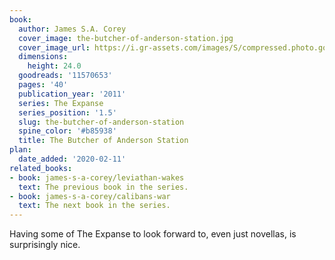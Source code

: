 ```yaml
---
book:
  author: James S.A. Corey
  cover_image: the-butcher-of-anderson-station.jpg
  cover_image_url: https://i.gr-assets.com/images/S/compressed.photo.goodreads.com/books/1316999513l/11570653._SX98_.jpg
  dimensions:
    height: 24.0
  goodreads: '11570653'
  pages: '40'
  publication_year: '2011'
  series: The Expanse
  series_position: '1.5'
  slug: the-butcher-of-anderson-station
  spine_color: '#b85938'
  title: The Butcher of Anderson Station
plan:
  date_added: '2020-02-11'
related_books:
- book: james-s-a-corey/leviathan-wakes
  text: The previous book in the series.
- book: james-s-a-corey/calibans-war
  text: The next book in the series.
---
```


Having some of The Expanse to look forward to, even just novellas, is surprisingly nice.
